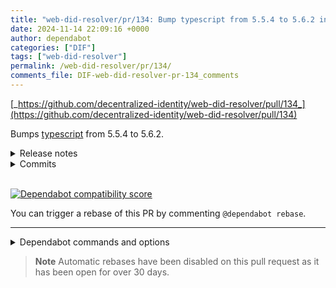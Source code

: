 ```yaml
---
title: "web-did-resolver/pr/134: Bump typescript from 5.5.4 to 5.6.2 in /AliceFaberAcmeDemo/controllers/alice-controller"
date: 2024-11-14 22:09:16 +0000
author: dependabot
categories: ["DIF"]
tags: ["web-did-resolver"]
permalink: /web-did-resolver/pr/134/
comments_file: DIF-web-did-resolver-pr-134_comments
---
```


[_https://github.com/decentralized-identity/web-did-resolver/pull/134_](https://github.com/decentralized-identity/web-did-resolver/pull/134)

Bumps [typescript](https://github.com/microsoft/TypeScript) from 5.5.4 to 5.6.2.
<details>
<summary>Release notes</summary>
<p><em>Sourced from <a href="https://github.com/microsoft/TypeScript/releases">typescript's releases</a>.</em></p>
<blockquote>
<h2>TypeScript 5.6</h2>
<p>For release notes, check out the <a href="https://devblogs.microsoft.com/typescript/announcing-typescript-5-6/">release announcement</a>.</p>
<p>For the complete list of fixed issues, check out the</p>
<ul>
<li><a href="https://github.com/Microsoft/TypeScript/issues?utf8=%E2%9C%93&amp;q=milestone%3A%22TypeScript+5.6.0%22+is%3Aclosed+">fixed issues query for Typescript 5.6.0 (Beta)</a>.</li>
<li><a href="https://github.com/Microsoft/TypeScript/issues?utf8=%E2%9C%93&amp;q=milestone%3A%22TypeScript+5.6.1%22+is%3Aclosed+">fixed issues query for Typescript 5.6.1 (RC)</a>.</li>
<li><a href="https://github.com/Microsoft/TypeScript/issues?utf8=%E2%9C%93&amp;q=milestone%3A%22TypeScript+5.6.2%22+is%3Aclosed+">fixed issues query for Typescript 5.6.2 (Stable)</a>.</li>
</ul>
<p>Downloads are available on:</p>
<ul>
<li><a href="https://www.npmjs.com/package/typescript">npm</a></li>
<li><a href="https://www.nuget.org/packages/Microsoft.TypeScript.MSBuild">NuGet package</a></li>
</ul>
<h2>TypeScript 5.6 RC</h2>
<p>For release notes, check out the <a href="https://devblogs.microsoft.com/typescript/announcing-typescript-5-6-rc/">release announcement</a>.</p>
<p>For the complete list of fixed issues, check out the</p>
<ul>
<li><a href="https://github.com/Microsoft/TypeScript/issues?utf8=%E2%9C%93&amp;milestone%3A%22TypeScript+5.6.1%22+is%3Aclosed+">fixed issues query for TypeScript v5.6.1 (RC)</a>.</li>
<li><a href="https://github.com/Microsoft/TypeScript/issues?utf8=%E2%9C%93&amp;milestone%3A%22TypeScript+5.6.0%22+is%3Aclosed+">fixed issues query for TypeScript v5.6.0 (Beta)</a>.</li>
</ul>
<p>Downloads are available on:</p>
<ul>
<li><a href="https://www.npmjs.com/package/typescript">npm</a></li>
</ul>
<h2>TypeScript 5.6 Beta</h2>
<p>For release notes, check out the <a href="https://devblogs.microsoft.com/typescript/announcing-typescript-5-6-beta/">release announcement</a>.</p>
<p>For the complete list of fixed issues, check out the</p>
<ul>
<li><a href="https://github.com/Microsoft/TypeScript/issues?utf8=%E2%9C%93&amp;q=milestone%3A%22TypeScript+5.6.0%22+is%3Aclosed+">fixed issues query for Typescript 5.6.0 (Beta)</a>.</li>
</ul>
<p>Downloads are available on:</p>
<ul>
<li><a href="https://www.npmjs.com/package/typescript">npm</a></li>
<li><a href="https://www.nuget.org/packages/Microsoft.TypeScript.MSBuild">NuGet package</a></li>
</ul>
</blockquote>
</details>
<details>
<summary>Commits</summary>
<ul>
<li><a href="https://github.com/microsoft/TypeScript/commit/a7e3374f13327483fbe94e32806d65785b0b6cda"><code>a7e3374</code></a> Bump version to 5.6.2 and LKG</li>
<li><a href="https://github.com/microsoft/TypeScript/commit/20633579fcf88f6b61774349740de4841d2b8b5c"><code>2063357</code></a> 🤖 Pick PR <a href="https://redirect.github.com/microsoft/TypeScript/issues/59708">#59708</a> (LEGO: Pull request from lego/hb_537...) into release-5.6 (#...</li>
<li><a href="https://github.com/microsoft/TypeScript/commit/4fe7e41ea1a92ecbd59119666be2d60164785391"><code>4fe7e41</code></a> 🤖 Pick PR <a href="https://redirect.github.com/microsoft/TypeScript/issues/59670">#59670</a> (fix(59649): ts Move to a new file d...) into release-5.6 (#...</li>
<li><a href="https://github.com/microsoft/TypeScript/commit/1a03e5340ae0b83ce1b1f743763625f89e92ca91"><code>1a03e53</code></a> 🤖 Pick PR <a href="https://redirect.github.com/microsoft/TypeScript/issues/59761">#59761</a> (<code>this</code> can be nullish) into release-5.6 (<a href="https://redirect.github.com/microsoft/TypeScript/issues/59762">#59762</a>)</li>
<li><a href="https://github.com/microsoft/TypeScript/commit/6212132b835145b1a8fd49982680ac668caf3ddc"><code>6212132</code></a> Update LKG</li>
<li><a href="https://github.com/microsoft/TypeScript/commit/bbb5faf7e749df52adafdcd37c09ac7fff30ddaf"><code>bbb5faf</code></a> 🤖 Pick PR <a href="https://redirect.github.com/microsoft/TypeScript/issues/59542">#59542</a> (Fixing delay caused in vscode due t...) into release-5.6 (#...</li>
<li><a href="https://github.com/microsoft/TypeScript/commit/e6914a558775bd3ba3dc5567877604a0864b9338"><code>e6914a5</code></a> Bump version to 5.6.1-rc and LKG</li>
<li><a href="https://github.com/microsoft/TypeScript/commit/34121c42b638e973f28b438b0513796a37585448"><code>34121c4</code></a> Update LKG</li>
<li><a href="https://github.com/microsoft/TypeScript/commit/2a30c2a8f0408b32c8c7ff88f0bf1c6a32e67704"><code>2a30c2a</code></a> Merge remote-tracking branch 'origin/main' into release-5.6</li>
<li><a href="https://github.com/microsoft/TypeScript/commit/936a79bbb58f82b173f6b644974995851b9b479e"><code>936a79b</code></a> Expose TypeChecker. getAwaitedType to public (<a href="https://redirect.github.com/microsoft/TypeScript/issues/59268">#59268</a>)</li>
<li>Additional commits viewable in <a href="https://github.com/microsoft/TypeScript/compare/v5.5.4...v5.6.2">compare view</a></li>
</ul>
</details>
<br />


[![Dependabot compatibility score](https://dependabot-badges.githubapp.com/badges/compatibility_score?dependency-name=typescript&package-manager=npm_and_yarn&previous-version=5.5.4&new-version=5.6.2)](https://docs.github.com/en/github/managing-security-vulnerabilities/about-dependabot-security-updates#about-compatibility-scores)

You can trigger a rebase of this PR by commenting `@dependabot rebase`.

[//]: # (dependabot-automerge-start)
[//]: # (dependabot-automerge-end)

---

<details>
<summary>Dependabot commands and options</summary>
<br />

You can trigger Dependabot actions by commenting on this PR:
- `@dependabot rebase` will rebase this PR
- `@dependabot recreate` will recreate this PR, overwriting any edits that have been made to it
- `@dependabot merge` will merge this PR after your CI passes on it
- `@dependabot squash and merge` will squash and merge this PR after your CI passes on it
- `@dependabot cancel merge` will cancel a previously requested merge and block automerging
- `@dependabot reopen` will reopen this PR if it is closed
- `@dependabot close` will close this PR and stop Dependabot recreating it. You can achieve the same result by closing it manually
- `@dependabot show <dependency name> ignore conditions` will show all of the ignore conditions of the specified dependency
- `@dependabot ignore this major version` will close this PR and stop Dependabot creating any more for this major version (unless you reopen the PR or upgrade to it yourself)
- `@dependabot ignore this minor version` will close this PR and stop Dependabot creating any more for this minor version (unless you reopen the PR or upgrade to it yourself)
- `@dependabot ignore this dependency` will close this PR and stop Dependabot creating any more for this dependency (unless you reopen the PR or upgrade to it yourself)


</details>

> **Note**
> Automatic rebases have been disabled on this pull request as it has been open for over 30 days.